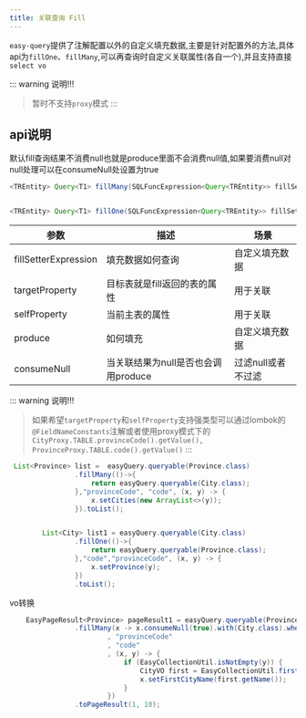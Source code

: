 ```yaml
---
title: 关联查询 Fill
---
```

`easy-query`提供了注解配置以外的自定义填充数据,主要是针对配置外的方法,具体api为`fillOne`、`fillMany`,可以再查询时自定义关联属性(各自一个),并且支持直接`select vo`

::: warning 说明!!!
> 暂时不支持`proxy`模式
:::

## api说明
默认fill查询结果不消费null也就是produce里面不会消费null值,如果要消费null对null处理可以在consumeNull处设置为true
```java
<TREntity> Query<T1> fillMany(SQLFuncExpression<Query<TREntity>> fillSetterExpression, String targetProperty, String selfProperty, BiConsumer<T1, Collection<TREntity>> produce, boolean consumeNull);


<TREntity> Query<T1> fillOne(SQLFuncExpression<Query<TREntity>> fillSetterExpression, String targetProperty, String selfProperty, BiConsumer<T1, TREntity> produce, boolean consumeNull);
```

参数  | 描述 | 场景 
--- | --- | --- 
fillSetterExpression | 填充数据如何查询 | 自定义填充数据
targetProperty | 目标表就是fill返回的表的属性  | 用于关联 
selfProperty | 当前主表的属性  | 用于关联
produce | 如何填充  | 自定义填充数据
consumeNull | 当关联结果为null是否也会调用produce  | 过滤null或者不过滤


::: warning 说明!!!
> 如果希望`targetProperty`和`selfProperty`支持强类型可以通过lombok的`@FieldNameConstants`注解或者使用proxy模式下的`CityProxy.TABLE.provinceCode().getValue(), ProvinceProxy.TABLE.code().getValue()`
:::


```java
 List<Province> list =  easyQuery.queryable(Province.class)
                .fillMany(()->{
                    return easyQuery.queryable(City.class);
                },"provinceCode", "code", (x, y) -> {
                    x.setCities(new ArrayList<>(y));
                }).toList();


        List<City> list1 = easyQuery.queryable(City.class)
                .fillOne(()->{
                    return easyQuery.queryable(Province.class);
                },"code","provinceCode", (x, y) -> {
                    x.setProvince(y);
                })
                .toList();
```

vo转换
```java
    EasyPageResult<Province> pageResult1 = easyQuery.queryable(Province.class)
                .fillMany(x -> x.consumeNull(true).with(City.class).where(y -> y.eq(City::getCode, "3306")).select(CityVO.class)//填充数据转成CityVO,
                        , "provinceCode"
                        , "code"
                        , (x, y) -> {
                            if (EasyCollectionUtil.isNotEmpty(y)) {
                                CityVO first = EasyCollectionUtil.first(y);//获取第一条city并且赋值
                                x.setFirstCityName(first.getName());
                            }
                        })
                .toPageResult(1, 10);
```